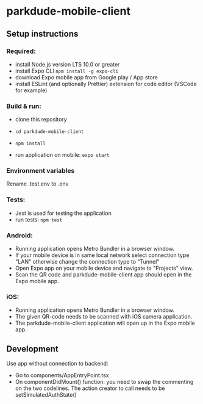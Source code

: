 # parkdude-mobile-client

## Setup instructions

### Required:
- install Node.js version LTS 10.0 or greater
- install Expo CLI ```npm install -g expo-cli```
- download Expo mobile app from Google play / App store
- install ESLint (and optionally Prettier) extension for code editor (VSCode for example)

### Build & run:
- clone this repository
- ```cd parkdude-mobile-client```
- ```npm install```

- run application on mobile: ```expo start```

### Environment variables
Rename .test.env to .env

### Tests:
- Jest is used for testing the application
- run tests: ```npm test```

### Android:
- Running application opens Metro Bundler in a browser window.
- If your mobile device is in same local network select connection type "LAN" otherwise change the connection type to "Tunnel"
- Open Expo app on your mobile device and navigate to "Projects" view.
- Scan the QR code and parkdude-mobile-client app should open in the Expo mobile app.

### iOS:
- Running application opens Metro Bundler in a browser window.
- The given QR-code needs to be scanned with iOS camera application.
- The parkdude-mobile-client application will open up in the Expo mobile app.

## Development
Use app without connection to backend:
- Go to components/AppEntryPoint.tsx
- On componentDidMount() function: you need to swap the commenting on the two codelines. The action creator to call needs to be setSimulatedAuthState()
